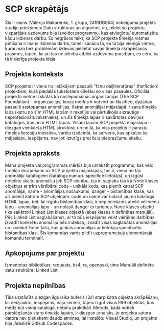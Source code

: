 # SCP skrapētājs
Šis ir mans (Valerija Makarenko, 1. grupa, 241RDB054) nobeiguma projekts studiju priekšmetā Datu struktūras un algoritmi, un, pildot šo projektu, visparējais uzdevums bija izveidot programmu, kas atvieglotu/
automatizētu kādu ikdienas darbu. Es negrāsos teikt, ka SCP projekta tīmekļa vietnes pētīšana ir mans ikdienas darbs, tomēr sanāca tā, ka tā bija vienīgā vietne, kurai man bez problēmām izdevas pielietot savas
tīmekļa skrapēšanas prasmes, tāpēc, lai arī tas ne pilnībā atbilst uzdevuma prasībām, es ceru, ka tā ir derīga projekta ideja.

## Projekta konteksts
SCP projekts ir viens no lielākājiem pasaulē "fanu daiļliteratūras" (fanfiction) projektiem, kurā piedalās tukstošiem cilvēku no visas pasaules. Oficiāla projekta vietne izskatās kā noslēpumainās organizācijas
(The SCP Foundation) - organizācijas, kuras mērķis ir notvērt un klasificēt dažādas pasaulē sastopamas anomālijas. Katrai anomālijai mājaslapā ir sava tīmekļa lapa (katru no šīm HTML lapām ir rakstījis vai pārtulkojis
aizrautīgs neprofesionāls rakstnieks), un šīs tīmekļa lapas ir sakārtotas deviņos katalogos, kas arī ir HTML lapas. Visām lapām SCP projekta mājaslapā ir diezgan vienkārša HTML struktūra, un no tā, ka viss projekts
ir parastu tīmekļa lietotāju iniciatīva, varētu izsēcināt, ka serveris, kas apkalpo šo mājaslapu, iespējams, nav ļoti izturīgs pret lielu pieprasījumu skaitu.

## Projekta apraksts
Mana projekta vai programmas mērķis bija uzrakstīt programmu, kas veic tīmekļa skrāpēšanu uz SCP projekta mājaslapas, tas ir, viena no tās anomāliju katalogiem (kataloga numuru specificē lietotājs), un izgūst
noteiktu skaitu anomāliju jeb SCP vienību, tas ir, saglaba tās kā Node klases objektus ar trīm vērtībām: code - unikāls kods, kas piemīt katrai SCP anomālijai, name - anomālijas nosaukums, danger -
bīstamības klase, kas arī piemīt katram SCP objektam. code un name var nolasīt jau no kataloga HTML lapas, bet, lai izgūtu bīstamības klasi, ir nepieciešams atvērt vēl vienu lapu - anomālijas lapu - un nolasīt
danger to turienes. Node klases objekti tiks sakārtoti Linked List klases objektā (abas klases ir definētas manuāli). Pēc Linked List saglabāšanas, ar to būs iespējams veikt vairākas darbības: izvadīt konkrētu
anomāliju pēc indeksa, izvadīt visas saglabātas anomālijas un izveidot Excel failu, kas glabās anomālijas ar lietotāja specificēto bīstamības klasi. Šīs komandas varēs pildīt uzprogrametajā elementārajā komandu 
terminalī.

## Apkopojums par projektu
Izmantotas bibliotēkas: requests, bs4, re, openpyxl, time
Manuāli definēta datu struktūra: Linked List

## Projekta nepilnības
Tika uzstādīts diezgan ilgs laika buferis (2s) starp katra objekta skrāpēšanu, lai neizjauktu, iespējams, vāju serveri, tāpēc izgūt visus 999 objektus, kas mēdz būt vienā katalogā, nebūtu praktikāli. Metods, kādā
notiek pārslēgšanās starp tīmekļa lapām, ir diezgan arhaisks, jo projekta autora datora nav pietiekami daudz atmiņas, lai instalētu Visual Studio, un projekts bija jārealizē GitHub Codespaces.
